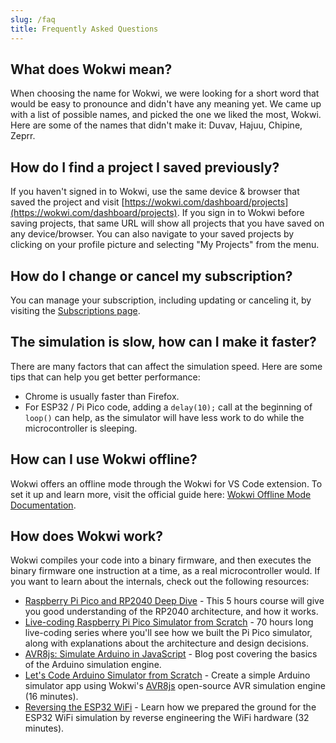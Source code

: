 ```yaml
---
slug: /faq
title: Frequently Asked Questions
---
```


## What does Wokwi mean?

When choosing the name for Wokwi, we were looking for a short word that would be easy to pronounce and didn't have any meaning yet. We came up with a list of possible names, and picked the one we liked the most, Wokwi. Here are some of the names that didn't make it: Duvav, Hajuu, Chipine, Zeprr.

## How do I find a project I saved previously?

If you haven't signed in to Wokwi, use the same device & browser that saved the project and visit [https://wokwi.com/dashboard/projects](https://wokwi.com/dashboard/projects). If you sign in to Wokwi before saving projects, that same URL will show all projects that you have saved on any device/browser. You can also navigate to your saved projects by clicking on your profile picture and selecting "My Projects" from the menu.

## How do I change or cancel my subscription?

You can manage your subscription, including updating or canceling it, by visiting the [Subscriptions page](https://wokwi.com/dashboard/subscriptions).

## The simulation is slow, how can I make it faster?

There are many factors that can affect the simulation speed. Here are some tips that can help you get better performance:

- Chrome is usually faster than Firefox.
- For ESP32 / Pi Pico code, adding a `delay(10);` call at the beginning of `loop()` can help, as the simulator will have less work to do while the microcontroller is sleeping.

## How can I use Wokwi offline?

Wokwi offers an offline mode through the Wokwi for VS Code extension. To set it up and learn more, visit the official guide here: [Wokwi Offline Mode Documentation](https://docs.wokwi.com/vscode/offline-mode).

## How does Wokwi work?

Wokwi compiles your code into a binary firmware, and then executes the binary firmware one instruction at a time, as a real microcontroller would. If you want to learn about the internals, check out the following resources:

- [Raspberry Pi Pico and RP2040 Deep Dive](https://www.youtube.com/watch?v=Duel_Oaases&list=PL_tws4AXg7auiZHZsL-qfrXoMiUONBB0U&index=2) - This 5 hours course will give you good understanding of the RP2040 architecture, and how it works.
- [Live-coding Raspberry Pi Pico Simulator from Scratch](https://www.youtube.com/watch?v=POCUbWhBXVA&list=PLLomdjsHtJTxT-vdJHwa3z62dFXZnzYBm&index=1&t=0s) - 70 hours long live-coding series where you'll see how we built the Pi Pico simulator, along with explanations about the architecture and design decisions.
- [AVR8js: Simulate Arduino in JavaScript](https://blog.wokwi.com/avr8js-simulate-arduino-in-javascript/) - Blog post covering the basics of the Arduino simulation engine.
- [Let's Code Arduino Simulator from Scratch](https://www.youtube.com/watch?v=fArqj-USmjA) - Create a simple Arduino simulator app using Wokwi's [AVR8js](https://github.com/wokwi/avr8js) open-source AVR simulation engine (16 minutes).
- [Reversing the ESP32 WiFi](https://www.youtube.com/watch?v=XmaT8bMssyQ) - Learn how we prepared the ground for the ESP32 WiFi simulation by reverse engineering the WiFi hardware (32 minutes).
